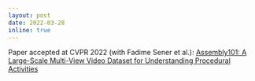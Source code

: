 ```yaml
---
layout: post
date: 2022-03-28
inline: true
---
```


Paper accepted at CVPR 2022 (with Fadime Sener et al.): 
[Assembly101: A Large-Scale Multi-View Video Dataset for Understanding Procedural Activities](https://arxiv.org/abs/2203.14712)
